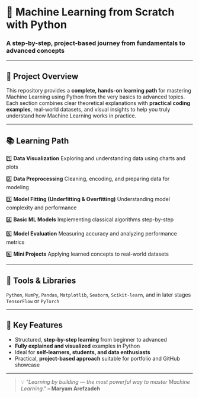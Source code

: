 # 🧠 Machine Learning from Scratch with Python

### A step-by-step, project-based journey from fundamentals to advanced concepts

---

## 🎯 Project Overview

This repository provides a **complete, hands-on learning path** for mastering Machine Learning using Python from the very basics to advanced topics.
Each section combines clear theoretical explanations with **practical coding examples**, real-world datasets, and visual insights to help you truly understand how Machine Learning works in practice.

---

## 📚 Learning Path

1️⃣ **Data Visualization** Exploring and understanding data using charts and plots

2️⃣ **Data Preprocessing** Cleaning, encoding, and preparing data for modeling

3️⃣ **Model Fitting (Underfitting & Overfitting)** Understanding model complexity and performance

4️⃣ **Basic ML Models** Implementing classical algorithms step-by-step

5️⃣ **Model Evaluation** Measuring accuracy and analyzing performance metrics

6️⃣ **Mini Projects** Applying learned concepts to real-world datasets

---

## 🧰 Tools & Libraries

`Python`, `NumPy`, `Pandas`, `Matplotlib`, `Seaborn`, `Scikit-learn`, and in later stages `TensorFlow` or `PyTorch`

---

## 🌟 Key Features

* Structured, **step-by-step learning** from beginner to advanced
* **Fully explained and visualized** examples in Python
* Ideal for **self-learners, students, and data enthusiasts**
* Practical, **project-based approach** suitable for portfolio and GitHub showcase

---

> 💡 *"Learning by building — the most powerful way to master Machine Learning."*
> **– Maryam Arefzadeh**
